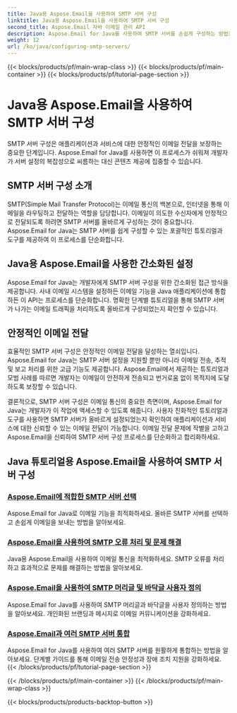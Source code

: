 ```yaml
---
title: Java용 Aspose.Email을 사용하여 SMTP 서버 구성
linktitle: Java용 Aspose.Email을 사용하여 SMTP 서버 구성
second_title: Aspose.Email 자바 이메일 관리 API
description: Aspose.Email for Java를 사용하여 SMTP 서버를 손쉽게 구성하는 방법을 알아보세요. 원활한 이메일 전달을 위한 단계별 튜토리얼입니다.
weight: 12
url: /ko/java/configuring-smtp-servers/
---
```


{{< blocks/products/pf/main-wrap-class >}}
{{< blocks/products/pf/main-container >}}
{{< blocks/products/pf/tutorial-page-section >}}

# Java용 Aspose.Email을 사용하여 SMTP 서버 구성



SMTP 서버 구성은 애플리케이션과 서비스에 대한 안정적인 이메일 전달을 보장하는 중요한 단계입니다. Aspose.Email for Java를 사용하면 이 프로세스가 쉬워져 개발자가 서버 설정의 복잡성으로 씨름하는 대신 콘텐츠 제공에 집중할 수 있습니다.

## SMTP 서버 구성 소개

SMTP(Simple Mail Transfer Protocol)는 이메일 통신의 백본으로, 인터넷을 통해 이메일을 라우팅하고 전달하는 역할을 담당합니다. 이메일이 의도한 수신자에게 안정적으로 전달되도록 하려면 SMTP 서버를 올바르게 구성하는 것이 중요합니다. Aspose.Email for Java는 SMTP 서버를 쉽게 구성할 수 있는 포괄적인 튜토리얼과 도구를 제공하여 이 프로세스를 단순화합니다.

## Java용 Aspose.Email을 사용한 간소화된 설정

Aspose.Email for Java는 개발자에게 SMTP 서버 구성을 위한 간소화된 접근 방식을 제공합니다. 사내 이메일 시스템을 설정하든 이메일 기능을 Java 애플리케이션에 통합하든 이 API는 프로세스를 단순화합니다. 명확한 단계별 튜토리얼을 통해 SMTP 서버가 나가는 이메일 트래픽을 처리하도록 올바르게 구성되었는지 확인할 수 있습니다.

## 안정적인 이메일 전달

효율적인 SMTP 서버 구성은 안정적인 이메일 전달을 달성하는 열쇠입니다. Aspose.Email for Java는 SMTP 서버 설정을 지원할 뿐만 아니라 이메일 전송, 추적 및 보고 처리를 위한 고급 기능도 제공합니다. Aspose.Email에서 제공하는 튜토리얼과 모범 사례를 따르면 개발자는 이메일이 안전하게 전송되고 번거로움 없이 목적지에 도달하도록 보장할 수 있습니다.

결론적으로, SMTP 서버 구성은 이메일 통신의 중요한 측면이며, Aspose.Email for Java는 개발자가 이 작업에 액세스할 수 있도록 해줍니다. 사용자 친화적인 튜토리얼과 도구를 사용하면 SMTP 서버가 올바르게 설정되었는지 확인하여 애플리케이션과 서비스에 대한 신뢰할 수 있는 이메일 전달이 가능합니다. 이메일 전달 문제에 작별을 고하고 Aspose.Email을 신뢰하여 SMTP 서버 구성 프로세스를 단순화하고 합리화하세요.

## Java 튜토리얼용 Aspose.Email을 사용하여 SMTP 서버 구성
### [Aspose.Email에 적합한 SMTP 서버 선택](./choosing-the-right-smtp-server/)
Aspose.Email for Java로 이메일 기능을 최적화하세요. 올바른 SMTP 서버를 선택하고 손쉽게 이메일을 보내는 방법을 알아보세요.
### [Aspose.Email을 사용하여 SMTP 오류 처리 및 문제 해결](./handling-smtp-errors-and-troubleshooting/)
Java용 Aspose.Email을 사용하여 이메일 통신을 최적화하세요. SMTP 오류를 처리하고 효과적으로 문제를 해결하는 방법을 알아보세요.
### [Aspose.Email을 사용하여 SMTP 머리글 및 바닥글 사용자 정의](./customizing-smtp-headers-and-footers/)
Aspose.Email for Java를 사용하여 SMTP 머리글과 바닥글을 사용자 정의하는 방법을 알아보세요. 개인화된 브랜딩과 메시지로 이메일 커뮤니케이션을 강화하세요.
### [Aspose.Email과 여러 SMTP 서버 통합](./integrating-multiple-smtp-servers/)
Aspose.Email for Java를 사용하여 여러 SMTP 서버를 원활하게 통합하는 방법을 알아보세요. 단계별 가이드를 통해 이메일 전송 안정성과 장애 조치 지원을 강화하세요.
{{< /blocks/products/pf/tutorial-page-section >}}

{{< /blocks/products/pf/main-container >}}
{{< /blocks/products/pf/main-wrap-class >}}

{{< blocks/products/products-backtop-button >}}
